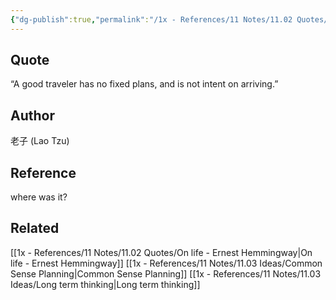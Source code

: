 ```yaml
---
{"dg-publish":true,"permalink":"/1x - References/11 Notes/11.02 Quotes/A good traveler - Lao Tzu/","title":"A good traveler - Lao Tzu","created":"2023-12-01T12:20:49.000+03:00","updated":"2024-02-14T20:18:47.799+03:00"}
---
```



## Quote
“A good traveler has no fixed plans, and is not intent on arriving.” 

## Author
老子 (Lao Tzu)

## Reference
where was it?

## Related
[[1x - References/11 Notes/11.02 Quotes/On life - Ernest Hemmingway\|On life - Ernest Hemmingway]]
[[1x - References/11 Notes/11.03 Ideas/Common Sense Planning\|Common Sense Planning]]
[[1x - References/11 Notes/11.03 Ideas/Long term thinking\|Long term thinking]]
